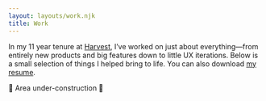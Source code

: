 ```yaml
---
layout: layouts/work.njk
title: Work
---
```


<section>
  <div class="inner">

In my 11 year tenure at [Harvest](https://getharvest.com), I’ve worked on just about everything—from entirely new products and big features down to little UX iterations. Below is a small selection of things I helped bring to life. You can also download [my resume](#).

  </div>
</section>

<section>
  <div class="inner">

🚧 Area under-construction 🚧

  </div>
</section>

